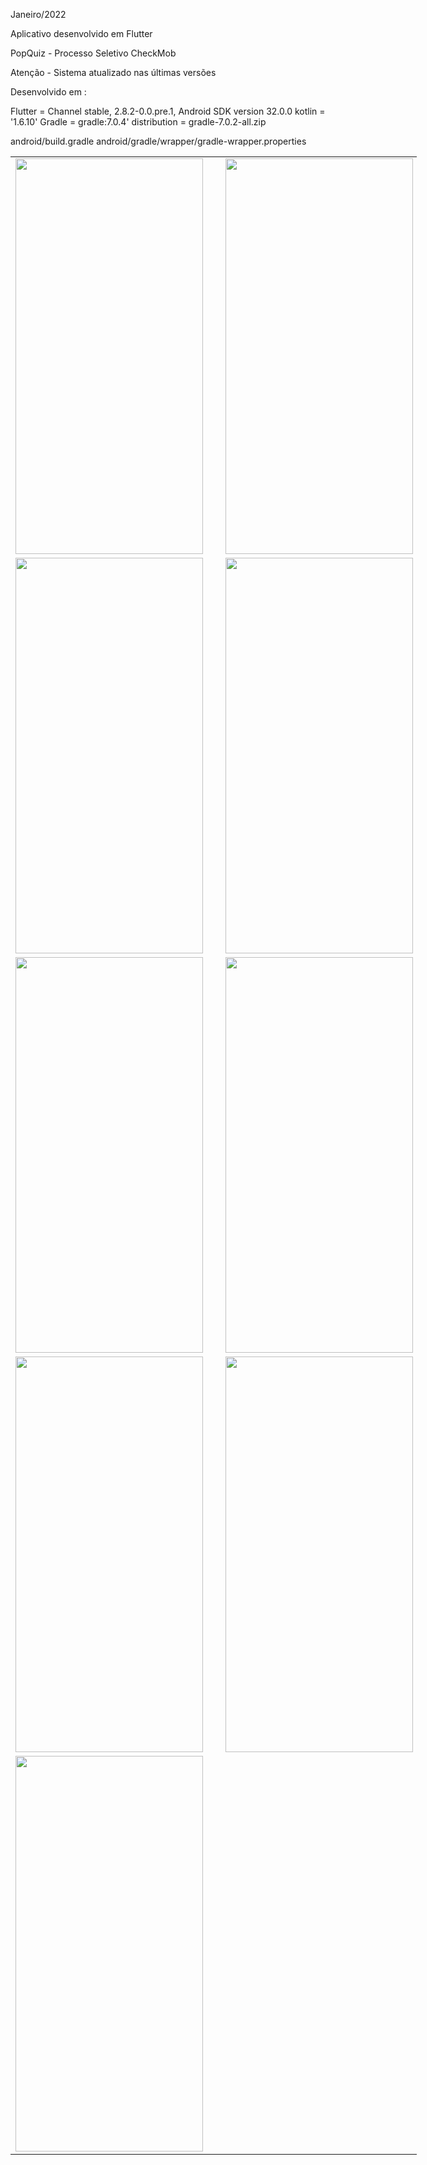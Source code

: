 Janeiro/2022

Aplicativo desenvolvido em Flutter

PopQuiz - Processo Seletivo CheckMob

Atenção - Sistema atualizado nas últimas versões

Desenvolvido em :

Flutter = Channel stable, 2.8.2-0.0.pre.1, Android SDK version 32.0.0 kotlin = '1.6.10' Gradle = gradle:7.0.4' distribution = gradle-7.0.2-all.zip

android/build.gradle android/gradle/wrapper/gradle-wrapper.properties


<table align="center" border="0" cellpadding="1" cellspacing="1" style="width:650px;">
	<tbody>
		<tr>
			<td><img alt="" src="https://user-images.githubusercontent.com/31604881/150753627-45dcfb19-7fe1-4ca5-a835-1b885efc92b3.png" style="width: 300px; height: 633px;" /></td>
			<td>&nbsp;</td>
			<td><img alt="" src="https://user-images.githubusercontent.com/31604881/150753663-e13fe524-b465-433e-adec-f2b577af9fc7.png" style="width: 300px; height: 633px;" /></td>
		</tr>
		<tr>
			<td><img alt="" src="https://user-images.githubusercontent.com/31604881/150753682-37619bd2-1976-4fd4-9e03-559b80955223.png" style="width: 300px; height: 633px;" /></td>
			<td>&nbsp;</td>
			<td><img alt="" src="https://user-images.githubusercontent.com/31604881/150753712-5a973bc3-7d69-4ae2-9884-fa1fe2642b20.png" style="width: 300px; height: 633px;" /></td>
		</tr>
		<tr>
			<td><img alt="" src="https://user-images.githubusercontent.com/31604881/150753729-862f1d09-fd1f-426d-b670-ae95115e88d6.png" style="width: 300px; height: 633px;" /></td>
			<td>&nbsp;</td>
			<td><img alt="" src="https://user-images.githubusercontent.com/31604881/150753757-ef1c3afe-28b5-4adc-b982-c877a76b53d9.png" style="width: 300px; height: 633px;" /></td>
		</tr>
		<tr>
			<td><img alt="" src="https://user-images.githubusercontent.com/31604881/150753790-3084b432-8feb-4d5c-8de0-0250ea604a43.png" style="width: 300px; height: 633px;" /></td>
			<td>&nbsp;</td>
			<td><img alt="" src="https://user-images.githubusercontent.com/31604881/150753817-e74206a2-9a29-4774-89af-29dae6195cb2.png" style="width: 300px; height: 633px;" /></td>
		</tr>
		<tr>
			<td><img alt="" src="https://user-images.githubusercontent.com/31604881/150753846-b2bd6578-4789-478d-8946-dd6638db702e.png" style="width: 300px; height: 633px;" /></td>
			<td>&nbsp;</td>
			<td>&nbsp;</td>
		</tr>
	</tbody>
</table>
